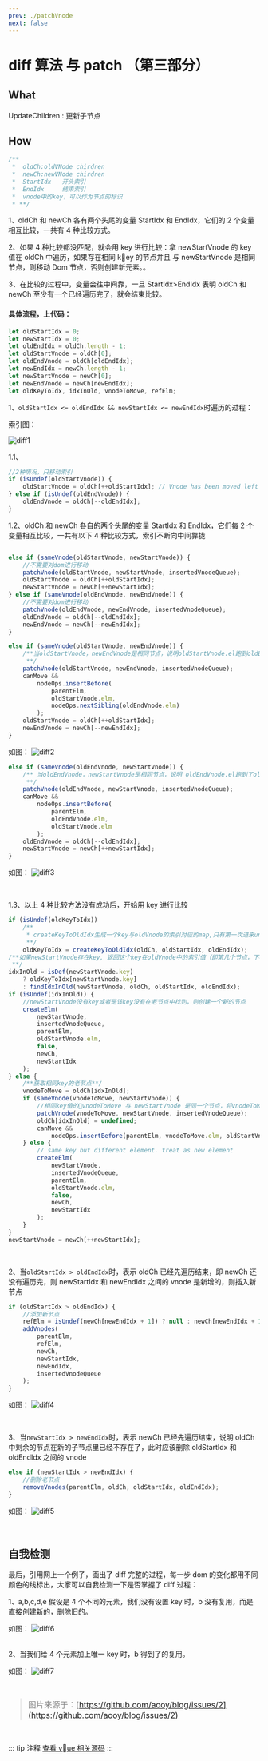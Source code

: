 ```yaml
---
prev: ./patchVnode
next: false
---
```


# diff 算法 与 patch （第三部分）

## What

UpdateChildren : 更新子节点

## How

```js
/**
 *  oldCh:oldVNode chirdren
 *  newCh:newVNode chirdren
 *  StartIdx   开头索引
 *  EndIdx     结束索引
 *  vnode中的key，可以作为节点的标识
 * **/
```

1、oldCh 和 newCh 各有两个头尾的变量 StartIdx 和 EndIdx，它们的 2 个变量相互比较，一共有 4 种比较方式。

2、如果 4 种比较都没匹配，就会用 key 进行比较：拿 newStartVnode 的 key 值在 oldCh 中遍历，如果存在相同 key 的节点并且 与 newStartVnode 是相同节点，则移动 Dom 节点，否则创建新元素。。

3、在比较的过程中，变量会往中间靠，一旦 StartIdx>EndIdx 表明 oldCh 和 newCh 至少有一个已经遍历完了，就会结束比较。
<br/>

#### 具体流程，上代码：

```js
let oldStartIdx = 0;
let newStartIdx = 0;
let oldEndIdx = oldCh.length - 1;
let oldStartVnode = oldCh[0];
let oldEndVnode = oldCh[oldEndIdx];
let newEndIdx = newCh.length - 1;
let newStartVnode = newCh[0];
let newEndVnode = newCh[newEndIdx];
let oldKeyToIdx, idxInOld, vnodeToMove, refElm;
```

1、`oldStartIdx <= oldEndIdx && newStartIdx <= newEndIdx`时遍历的过程：

索引图：

![diff1](../.vuepress/public/vue-diff1.png)
<br/>

1.1、

```js
//2种情况，只移动索引
if (isUndef(oldStartVnode)) {
    oldStartVnode = oldCh[++oldStartIdx]; // Vnode has been moved left
} else if (isUndef(oldEndVnode)) {
    oldEndVnode = oldCh[--oldEndIdx];
}
```

1.2、oldCh 和 newCh 各自的两个头尾的变量 StartIdx 和 EndIdx，它们每 2 个变量相互比较，一共有以下 4 种比较方式，索引不断向中间靠拢

```js

else if (sameVnode(oldStartVnode, newStartVnode)) {
    //不需要对dom进行移动
    patchVnode(oldStartVnode, newStartVnode, insertedVnodeQueue);
    oldStartVnode = oldCh[++oldStartIdx];
    newStartVnode = newCh[++newStartIdx];
} else if (sameVnode(oldEndVnode, newEndVnode)) {
    //不需要对dom进行移动
    patchVnode(oldEndVnode, newEndVnode, insertedVnodeQueue);
    oldEndVnode = oldCh[--oldEndIdx];
    newEndVnode = newCh[--newEndIdx];
}
```

```js
else if (sameVnode(oldStartVnode, newEndVnode)) {
    /**当oldStartVnode，newEndVnode是相同节点，说明oldStartVnode.el跑到oldEndVnode.el的后边了。
     **/
    patchVnode(oldStartVnode, newEndVnode, insertedVnodeQueue);
    canMove &&
        nodeOps.insertBefore(
            parentElm,
            oldStartVnode.elm,
            nodeOps.nextSibling(oldEndVnode.elm)
        );
    oldStartVnode = oldCh[++oldStartIdx];
    newEndVnode = newCh[--newEndIdx];
}
```

如图：
![diff2](../.vuepress/public/vue-diff2.png)
<br/>

```js
else if (sameVnode(oldEndVnode, newStartVnode)) {
    /** 当oldEndVnode，newStartVnode是相同节点，说明 oldEndVnode.el跑到了oldStartVnode.el的前边。
     **/
    patchVnode(oldEndVnode, newStartVnode, insertedVnodeQueue);
    canMove &&
        nodeOps.insertBefore(
            parentElm,
            oldEndVnode.elm,
            oldStartVnode.elm
        );
    oldEndVnode = oldCh[--oldEndIdx];
    newStartVnode = newCh[++newStartIdx];
}
```

如图：
![diff3](../.vuepress/public/vue-diff3.png)

<br/>

1.3、以上 4 种比较方法没有成功后，开始用 key 进行比较

```js
if (isUndef(oldKeyToIdx))
    /**
     * createKeyToOldIdx生成一个key与oldVnode的索引对应的map,只有第一次进来undefined的时候会生成
     **/
    oldKeyToIdx = createKeyToOldIdx(oldCh, oldStartIdx, oldEndIdx);
/**如果newStartVnode存在key, 返回这个key在oldVnode中的索引值（即第几个节点，下标），否则调用findIdxInOld方法查找key在oldVnode中的索引值
 **/
idxInOld = isDef(newStartVnode.key)
    ? oldKeyToIdx[newStartVnode.key]
    : findIdxInOld(newStartVnode, oldCh, oldStartIdx, oldEndIdx);
if (isUndef(idxInOld)) {
    //newStartVnode没有key或者是该key没有在老节点中找到，则创建一个新的节点
    createElm(
        newStartVnode,
        insertedVnodeQueue,
        parentElm,
        oldStartVnode.elm,
        false,
        newCh,
        newStartIdx
    );
} else {
    /**获取相同key的老节点**/
    vnodeToMove = oldCh[idxInOld];
    if (sameVnode(vnodeToMove, newStartVnode)) {
        //相同key值的vnodeToMove 与 newStartVnode 是同一个节点，将vnodeToMove.elm 插入到oldStartVnode.elm前面
        patchVnode(vnodeToMove, newStartVnode, insertedVnodeQueue);
        oldCh[idxInOld] = undefined;
        canMove &&
            nodeOps.insertBefore(parentElm, vnodeToMove.elm, oldStartVnode.elm);
    } else {
        // same key but different element. treat as new element
        createElm(
            newStartVnode,
            insertedVnodeQueue,
            parentElm,
            oldStartVnode.elm,
            false,
            newCh,
            newStartIdx
        );
    }
}
newStartVnode = newCh[++newStartIdx];
```

<br/>

2、当`oldStartIdx > oldEndIdx`时，表示 oldCh 已经先遍历结束，即 newCh 还没有遍历完，则 newStartIdx 和 newEndIdx 之间的 vnode 是新增的，则插入新节点

```js
if (oldStartIdx > oldEndIdx) {
    //添加新节点
    refElm = isUndef(newCh[newEndIdx + 1]) ? null : newCh[newEndIdx + 1].elm;
    addVnodes(
        parentElm,
        refElm,
        newCh,
        newStartIdx,
        newEndIdx,
        insertedVnodeQueue
    );
}
```

如图：
![diff4](../.vuepress/public/vue-diff4.png)

<br/>

3、当`newStartIdx > newEndIdx`时，表示 newCh 已经先遍历结束，说明 oldCh 中剩余的节点在新的子节点里已经不存在了，此时应该删除 oldStartIdx 和 oldEndIdx 之间的 vnode

```js
else if (newStartIdx > newEndIdx) {
    //删除老节点
    removeVnodes(parentElm, oldCh, oldStartIdx, oldEndIdx);
}
```

如图：
![diff5](../.vuepress/public/vue-diff5.png)

<br/>

## 自我检测

最后，引用网上一个例子，画出了 diff 完整的过程，每一步 dom 的变化都用不同颜色的线标出，大家可以自我检测一下是否掌握了 diff 过程：

1、a,b,c,d,e 假设是 4 个不同的元素，我们没有设置 key 时，b 没有复用，而是直接创建新的，删除旧的。

如图：
![diff6](../.vuepress/public/vue-diff6.png)
<br/><br/>

2、当我们给 4 个元素加上唯一 key 时，b 得到了的复用。

如图：
![diff7](../.vuepress/public/vue-diff7.png)

<br/>

> <font color=gray size=3> 图片来源于：[https://github.com/aooy/blog/issues/2](https://github.com/aooy/blog/issues/2)</font>

<br/>

::: tip 注释
[查看 vue 相关源码](https://github.com/510team/vue-resource-analysis/blob/master/src/core/vdom/patch.js)
:::
